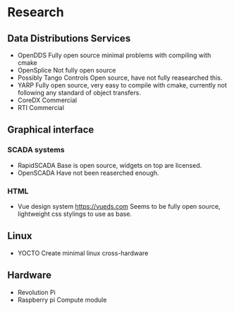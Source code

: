 # Research
## Data Distributions Services
* OpenDDS
Fully open source minimal problems with compiling with cmake
* OpenSplice
Not fully open source
* Possibly Tango Controls
Open source, have not fully reasearched this.
* YARP 
Fully open source, very easy to compile with cmake, currently not following any standard of object transfers.
* CoreDX
Commercial
* RTI
Commercial

## Graphical interface
### SCADA systems
* RapidSCADA
Base is open source, widgets on top are licensed.
* OpenSCADA
Have not been reaserched enough.
### HTML
* Vue design system https://vueds.com
Seems to be fully open source, lightweight css stylings to use as base.

## Linux
* YOCTO
Create minimal linux cross-hardware

## Hardware
* Revolution Pi
* Raspberry pi Compute module
